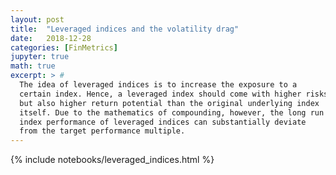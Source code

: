 ```yaml
---
layout: post
title:  "Leveraged indices and the volatility drag"
date:   2018-12-28
categories: [FinMetrics]
jupyter: true
math: true
excerpt: > #
  The idea of leveraged indices is to increase the exposure to a
  certain index. Hence, a leveraged index should come with higher risks
  but also higher return potential than the original underlying index
  itself. Due to the mathematics of compounding, however, the long run
  index performance of leveraged indices can substantially deviate
  from the target performance multiple.
---
```


{% include notebooks/leveraged_indices.html %}
